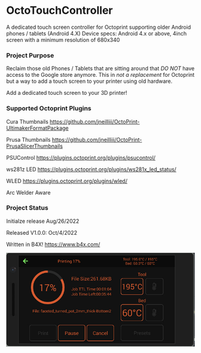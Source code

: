 # OctoTouchController
A dedicated touch screen controller for Octoprint supporting older Android phones / tablets (Android 4.X) 
Device specs: Android 4.x or above, 4inch screen with a minimum resolution of 680x340

### Project Purpose
Reclaim those old Phones / Tablets that are sitting around that *DO NOT* have access to the Google store anymore. 
This in *not a replacement* for Octoprint but a way to add a touch screen to your printer using old hardware.

Add a dedicated touch screen to your 3D printer!

### Supported Octoprint Plugins
Cura Thumbnails		https://github.com/jneilliii/OctoPrint-UltimakerFormatPackage

Prusa Thumbnails	https://github.com/jneilliii/OctoPrint-PrusaSlicerThumbnails

PSUControl			https://plugins.octoprint.org/plugins/psucontrol/

ws281z LED			https://plugins.octoprint.org/plugins/ws281x_led_status/

WLED				https://plugins.octoprint.org/plugins/wled/

Arc Welder Aware

### Project Status
Initialze release Aug/26/2022

Released V1.0.0: Oct/4/2022

Written in B4X! https://www.b4x.com/

![](./github_pics/printing.jpg?raw=true "Printing")  
